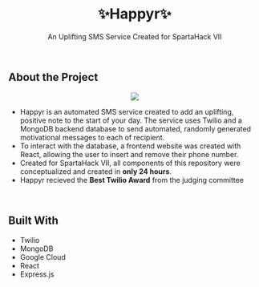 <h1 align="center">✨Happyr✨</h1>
<p align="center">An Uplifting SMS Service Created for SpartaHack VII</p>
</br>

## About the Project

<p align="center"> <img src="https://github.com/Prodxgy/SpartaHack/blob/main/gallery.jpg"> </p>

- Happyr is an automated SMS service created to add an uplifting, positive note to the start of your day. The service uses Twilio and a MongoDB backend database to send automated, randomly generated motivational messages to each of recipient.
- To interact with the database, a frontend website was created with React, allowing the user to insert and remove their phone number.
- Created for SpartaHack VII, all components of this repository were conceptualized and created in <b>only 24 hours</b>.
- Happyr recieved the **Best Twilio Award** from the judging committee

</br>

## Built With
- Twilio
- MongoDB
- Google Cloud
- React
- Express.js

